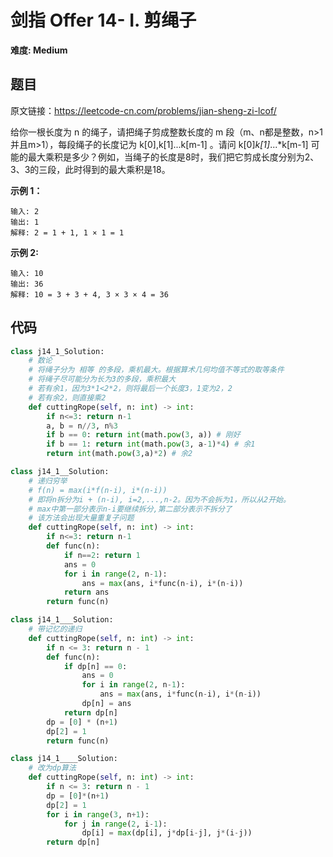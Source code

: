 # 剑指 Offer 14- I. 剪绳子
**难度: Medium**
## 题目
原文链接：https://leetcode-cn.com/problems/jian-sheng-zi-lcof/

给你一根长度为 n 的绳子，请把绳子剪成整数长度的 m 段（m、n都是整数，n>1并且m>1），每段绳子的长度记为 k[0],k[1]...k[m-1] 。请问 k[0]*k[1]*...*k[m-1] 可能的最大乘积是多少？例如，当绳子的长度是8时，我们把它剪成长度分别为2、3、3的三段，此时得到的最大乘积是18。

**示例 1：**
```
输入: 2
输出: 1
解释: 2 = 1 + 1, 1 × 1 = 1
```
**示例 2:**
```
输入: 10
输出: 36
解释: 10 = 3 + 3 + 4, 3 × 3 × 4 = 36
```

## 代码
```python
class j14_1_Solution:
    # 数论
    # 将绳子分为 相等 的多段，乘机最大。根据算术几何均值不等式的取等条件
    # 将绳子尽可能分为长为3的多段，乘积最大
    # 若有余1，因为3*1<2*2，则将最后一个长度3，1变为2，2
    # 若有余2，则直接乘2
    def cuttingRope(self, n: int) -> int:
        if n<=3: return n-1
        a, b = n//3, n%3
        if b == 0: return int(math.pow(3, a)) # 刚好
        if b == 1: return int(math.pow(3, a-1)*4) # 余1
        return int(math.pow(3,a)*2) # 余2
```
```python
class j14_1__Solution:
    # 递归穷举
    # f(n) = max(i*f(n-i), i*(n-i))
    # 即将n拆分为i + (n-i), i=2,...,n-2。因为不会拆为1，所以从2开始。
    # max中第一部分表示n-i要继续拆分,第二部分表示不拆分了
    # 该方法会出现大量重复子问题
    def cuttingRope(self, n: int) -> int:
        if n<=3: return n-1
        def func(n):
            if n==2: return 1
            ans = 0
            for i in range(2, n-1):
                ans = max(ans, i*func(n-i), i*(n-i))
            return ans
        return func(n)
```
```python
class j14_1___Solution:
    # 带记忆的递归
    def cuttingRope(self, n: int) -> int:
        if n <= 3: return n - 1
        def func(n):
            if dp[n] == 0:
                ans = 0
                for i in range(2, n-1):
                    ans = max(ans, i*func(n-i), i*(n-i))
                dp[n] = ans
            return dp[n]
        dp = [0] * (n+1)
        dp[2] = 1
        return func(n)
```
```python
class j14_1____Solution:
    # 改为dp算法
    def cuttingRope(self, n: int) -> int:
        if n <= 3: return n - 1
        dp = [0]*(n+1)
        dp[2] = 1
        for i in range(3, n+1):
            for j in range(2, i-1):
                dp[i] = max(dp[i], j*dp[i-j], j*(i-j))
        return dp[n]
```
